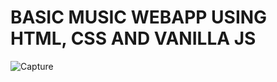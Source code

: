 # BASIC MUSIC WEBAPP USING HTML, CSS AND VANILLA JS
![Capture](https://user-images.githubusercontent.com/100484337/160247532-72cba481-54e5-42bf-8a8d-b5cf990a3383.PNG)
